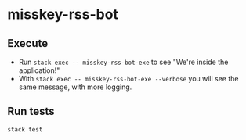# misskey-rss-bot

## Execute

* Run `stack exec -- misskey-rss-bot-exe` to see "We're inside the application!"
* With `stack exec -- misskey-rss-bot-exe --verbose` you will see the same message, with more logging.

## Run tests

`stack test`

